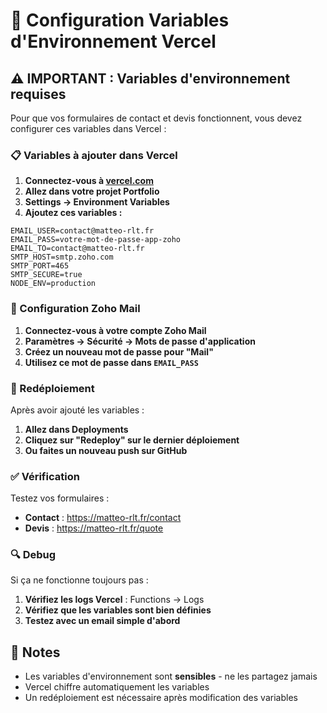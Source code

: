 # 🔧 Configuration Variables d'Environnement Vercel

## ⚠️ IMPORTANT : Variables d'environnement requises

Pour que vos formulaires de contact et devis fonctionnent, vous devez configurer ces variables dans Vercel :

### 📋 Variables à ajouter dans Vercel

1. **Connectez-vous à [vercel.com](https://vercel.com)**
2. **Allez dans votre projet Portfolio**
3. **Settings → Environment Variables**
4. **Ajoutez ces variables :**

```env
EMAIL_USER=contact@matteo-rlt.fr
EMAIL_PASS=votre-mot-de-passe-app-zoho
EMAIL_TO=contact@matteo-rlt.fr
SMTP_HOST=smtp.zoho.com
SMTP_PORT=465
SMTP_SECURE=true
NODE_ENV=production
```

### 🔐 Configuration Zoho Mail

1. **Connectez-vous à votre compte Zoho Mail**
2. **Paramètres → Sécurité → Mots de passe d'application**
3. **Créez un nouveau mot de passe pour "Mail"**
4. **Utilisez ce mot de passe dans `EMAIL_PASS`**

### 🚀 Redéploiement

Après avoir ajouté les variables :
1. **Allez dans Deployments**
2. **Cliquez sur "Redeploy" sur le dernier déploiement**
3. **Ou faites un nouveau push sur GitHub**

### ✅ Vérification

Testez vos formulaires :
- **Contact** : https://matteo-rlt.fr/contact
- **Devis** : https://matteo-rlt.fr/quote

### 🔍 Debug

Si ça ne fonctionne toujours pas :
1. **Vérifiez les logs Vercel** : Functions → Logs
2. **Vérifiez que les variables sont bien définies**
3. **Testez avec un email simple d'abord**

## 📝 Notes

- Les variables d'environnement sont **sensibles** - ne les partagez jamais
- Vercel chiffre automatiquement les variables
- Un redéploiement est nécessaire après modification des variables
